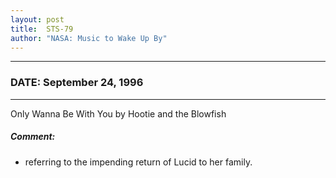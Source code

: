 ```yaml
---
layout: post
title:  STS-79
author: "NASA: Music to Wake Up By"
---
```


----
### DATE: September 24, 1996
----
Only Wanna Be With You by Hootie and the Blowfish

##### Comment:
* referring to the impending return of Lucid to her family.
